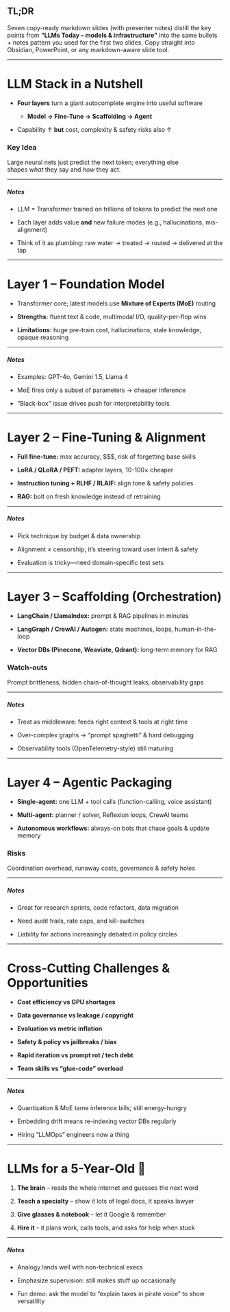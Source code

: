 ## TL;DR

Seven copy-ready markdown slides (with presenter notes) distill the key points from **“LLMs Today – models & infrastructure”** into the same bullets + notes pattern you used for the first two slides. Copy straight into Obsidian, PowerPoint, or any markdown-aware slide tool.

---

# LLM Stack in a Nutshell

- **Four layers** turn a giant autocomplete engine into useful software
    
    - **Model → Fine-Tune → Scaffolding → Agent**
        
- Capability ↑ **but** cost, complexity & safety risks also ↑
    

### Key Idea

Large neural nets just predict the next token; everything else shapes _what_ they say and _how_ they act. 

---

##### Notes

- LLM = Transformer trained on trillions of tokens to predict the next one
    
- Each layer adds value **and** new failure modes (e.g., hallucinations, mis-alignment)
    
- Think of it as plumbing: raw water → treated → routed → delivered at the tap
    

---

# Layer 1 – Foundation Model

- Transformer core; latest models use **Mixture of Experts (MoE)** routing
    
- **Strengths:** fluent text & code, multimodal I/O, quality-per-flop wins
    
- **Limitations:** huge pre-train cost, hallucinations, stale knowledge, opaque reasoning 
    

---

##### Notes

- Examples: GPT-4o, Gemini 1.5, Llama 4
    
- MoE fires only a subset of parameters → cheaper inference
    
- “Black-box” issue drives push for interpretability tools
    

---

# Layer 2 – Fine-Tuning & Alignment

- **Full fine-tune:** max accuracy, $$$, risk of forgetting base skills
    
- **LoRA / QLoRA / PEFT:** adapter layers, 10-100× cheaper
    
- **Instruction tuning + RLHF / RLAIF:** align tone & safety policies
    
- **RAG:** bolt on fresh knowledge instead of retraining 
    

---

##### Notes

- Pick technique by budget & data ownership
    
- Alignment ≠ censorship; it’s steering toward user intent & safety
    
- Evaluation is tricky—need domain-specific test sets
    

---

# Layer 3 – Scaffolding (Orchestration)

- **LangChain / LlamaIndex:** prompt & RAG pipelines in minutes
    
- **LangGraph / CrewAI / Autogen:** state machines, loops, human-in-the-loop
    
- **Vector DBs (Pinecone, Weaviate, Qdrant):** long-term memory for RAG
    

### Watch-outs

Prompt brittleness, hidden chain-of-thought leaks, observability gaps 

---

##### Notes

- Treat as middleware: feeds right context & tools at right time
    
- Over-complex graphs → “prompt spaghetti” & hard debugging
    
- Observability tools (OpenTelemetry-style) still maturing
    

---

# Layer 4 – Agentic Packaging

- **Single-agent:** one LLM + tool calls (function-calling, voice assistant)
    
- **Multi-agent:** planner / solver, Reflexion loops, CrewAI teams
    
- **Autonomous workflows:** always-on bots that chase goals & update memory
    

### Risks

Coordination overhead, runaway costs, governance & safety holes 

---

##### Notes

- Great for research sprints, code refactors, data migration
    
- Need audit trails, rate caps, and kill-switches
    
- Liability for actions increasingly debated in policy circles
    

---

# Cross-Cutting Challenges & Opportunities

- **Cost efficiency vs GPU shortages**
    
- **Data governance vs leakage / copyright**
    
- **Evaluation vs metric inflation**
    
- **Safety & policy vs jailbreaks / bias**
    
- **Rapid iteration vs prompt rot / tech debt**
    
- **Team skills vs “glue-code” overload**
    

---

##### Notes

- Quantization & MoE tame inference bills; still energy-hungry
    
- Embedding drift means re-indexing vector DBs regularly
    
- Hiring “LLMOps” engineers now a thing
    

---

# LLMs for a 5-Year-Old 🍦

1. **The brain** – reads the whole internet and guesses the next word
    
2. **Teach a specialty** – show it lots of legal docs, it speaks lawyer
    
3. **Give glasses & notebook** – let it Google & remember
    
4. **Hire it** – it plans work, calls tools, and asks for help when stuck 
    

---

##### Notes

- Analogy lands well with non-technical execs
    
- Emphasize supervision: still makes stuff up occasionally
    
- Fun demo: ask the model to “explain taxes in pirate voice” to show versatility